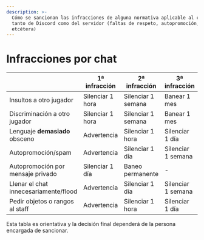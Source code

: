 ```yaml
---
description: >-
  Cómo se sancionan las infracciones de alguna normativa aplicable al chat,
  tanto de Discord como del servidor (faltas de respeto, autopromoción,
  etcétera)
---
```


# Infracciones por chat

|                                       | 1ª infracción    | 2ª infracción      | 3ª infracción      |
| ------------------------------------- | ---------------- | ------------------ | ------------------ |
| Insultos a otro jugador               | Silenciar 1 hora | Silenciar 1 semana | Banear 1 mes       |
| Discriminación a otro jugador         | Silenciar 1 hora | Silenciar 1 semana | Banear 1 mes       |
| Lenguaje **demasiado** obsceno        | Advertencia      | Silenciar 1 hora   | Silenciar 1 día    |
| Autopromoción/spam                    | Advertencia      | Silenciar 1 día    | Silenciar 1 semana |
| Autopromoción por mensaje privado     | Silenciar 1 día  | Baneo permanente   | -                  |
| Llenar el chat innecesariamente/flood | Advertencia      | Silenciar 1 día    | Silenciar 1 semana |
| Pedir objetos o rangos al staff       | Advertencia      | Silenciar 1 hora   | Silenciar 1 día    |

Esta tabla es orientativa y la decisión final dependerá de la persona encargada de sancionar.
